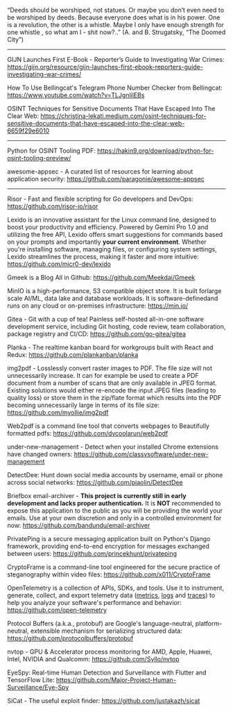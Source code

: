 “Deeds should be worshiped, not statues. Or maybe you don’t even need to be worshiped by deeds. Because everyone does what is in his power. One is a revolution, the other is a whistle. Maybe I only have enough strength for one whistle , so what am I - shit now?..” 
(A. and B. Strugatsky, “The Doomed City”)

----

GIJN Launches First E-Book - Reporter’s Guide to Investigating War Crimes: https://gijn.org/resource/gijn-launches-first-ebook-reporters-guide-investigating-war-crimes/

How To Use Bellingcat's Telegram Phone Number Checker from Bellingcat: https://www.youtube.com/watch?v=TLJgnlilEBs

OSINT Techniques for Sensitive Documents That Have Escaped Into The Clear Web: https://christina-lekati.medium.com/osint-techniques-for-sensitive-documents-that-have-escaped-into-the-clear-web-6659f29e6010

----

Python for OSINT Tooling PDF: https://hakin9.org/download/python-for-osint-tooling-preview/

awesome-appsec - A curated list of resources for learning about application security: https://github.com/paragonie/awesome-appsec

----

Risor - Fast and flexible scripting for Go developers and DevOps: https://github.com/risor-io/risor

Lexido is an innovative assistant for the Linux command line, designed to boost your productivity and efficiency. Powered by Gemini Pro 1.0 and utilizing the free API, Lexido offers smart suggestions for commands based on your prompts and importantly **your current environment**. Whether you're installing software, managing files, or configuring system settings, Lexido streamlines the process, making it faster and more intuitive: https://github.com/micr0-dev/lexido

Gmeek is a Blog All in Github: https://github.com/Meekdai/Gmeek

MinIO is a high-performance, S3 compatible object store. It is built forlarge scale AI/ML, data lake and database workloads. It is software-definedand runs on any cloud or on-premises infrastructure: https://min.io/

Gitea - Git with a cup of tea! Painless self-hosted all-in-one software development service, including Git hosting, code review, team collaboration, package registry and CI/CD: https://github.com/go-gitea/gitea

Planka - The realtime kanban board for workgroups built with React and Redux: https://github.com/plankanban/planka

img2pdf - Losslessly convert raster images to PDF. The file size will not unnecessarily increase. It can for example be used to create a PDF document from a number of scans that are only available in JPEG format. Existing solutions would either re-encode the input JPEG files (leading to quality loss) or store them in the zip/flate format which results into the PDF becoming unnecessarily large in terms of its file size: https://github.com/myollie/img2pdf

Web2pdf is a command line tool that converts webpages to Beautifully formatted pdfs: https://github.com/dvcoolarun/web2pdf

under-new-management - Detect when your installed Chrome extensions have changed owners: https://github.com/classvsoftware/under-new-management

DetectDee: Hunt down social media accounts by username, email or phone across social networks: https://github.com/piaolin/DetectDee

Briefbox email-archiver - **This project is currently still in early development and lacks proper authentication.** It is **NOT** recommended to expose this application to the public as you will be providing the world your emails. Use at your own discretion and only in a controlled environment for now: https://github.com/bandundu/email-archiver

PrivatePing is a secure messaging application built on Python's Django framework, providing end-to-end encryption for messages exchanged between users: https://github.com/princekhunt/privateping

CryptoFrame is a command-line tool engineered for the secure practice of steganography within video files: https://github.com/x011/CryptoFrame

OpenTelemetry is a collection of APIs, SDKs, and tools. Use it to instrument, generate, collect, and export telemetry data ([metrics](https://opentelemetry.io/docs/concepts/signals/metrics/), [logs](https://opentelemetry.io/docs/concepts/signals/logs/) and [traces](https://opentelemetry.io/docs/concepts/signals/traces/)) to help you analyze your software's performance and behavior: https://github.com/open-telemetry

Protocol Buffers (a.k.a., protobuf) are Google's language-neutral, platform-neutral, extensible mechanism for serializing structured data: https://github.com/protocolbuffers/protobuf

nvtop - GPU & Accelerator process monitoring for AMD, Apple, Huawei, Intel, NVIDIA and Qualcomm: https://github.com/Syllo/nvtop

EyeSpy: Real-time Human Detection and Surveillance with Flutter and TensorFlow Lite: https://github.com/Major-Project-Human-Surveillance/Eye-Spy

SiCat - The useful exploit finder: https://github.com/justakazh/sicat


